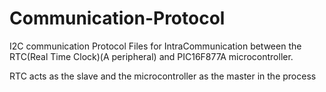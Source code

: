 # Communication-Protocol
I2C communication Protocol Files for IntraCommunication between the RTC(Real Time Clock)(A peripheral) and PIC16F877A microcontroller.

RTC acts as the slave and the microcontroller as the master in the process
